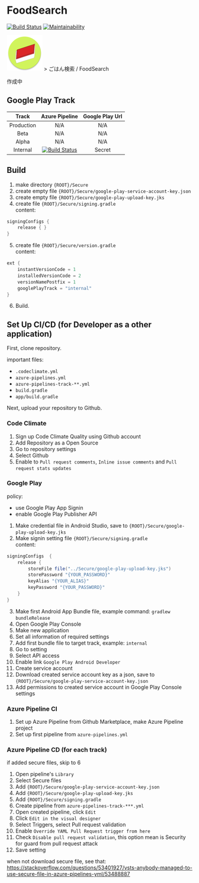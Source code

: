 # FoodSearch
[![Build Status](https://dev.azure.com/meilcli/FoodSearch/_apis/build/status/FoodSearch-CI?branchName=master)](https://dev.azure.com/meilcli/FoodSearch/_build/latest?definitionId=6?branchName=master) [![Maintainability](https://api.codeclimate.com/v1/badges/a7bde630bb380f6b71de/maintainability)](https://codeclimate.com/github/MeilCli/FoodSearch/maintainability)

![](features/base/src/main/res/mipmap-xhdpi/icon_launcher_round.png) > ごはん検索 / FoodSearch

作成中

## Google Play Track

|Track|Azure Pipeline|Google Play Url|
|:--:|:--:|:--:|
|Production|N/A|N/A|
|Beta|N/A|N/A|
|Alpha|N/A|N/A|
|Internal|[![Build Status](https://dev.azure.com/meilcli/FoodSearch/_apis/build/status/FoodSearch-Track-Internal?branchName=master)](https://dev.azure.com/meilcli/FoodSearch/_build/latest?definitionId=8?branchName=master)|Secret|

## Build
1. make directory `{ROOT}/Secure`
2. create empty file `{ROOT}/Secure/google-play-service-account-key.json`
3. create empty file `{ROOT}/Secure/google-play-upload-key.jks`
4. create file `{ROOT}/Secure/signing.gradle`  
content:
```gradle
signingConfigs {
    release { }
}
```
5. create file `{ROOT}/Secure/version.gradle`  
content:
```gradle
ext {
    instantVersionCode = 1
    installedVersionCode = 2
    versionNamePostfix = 1
    googlePlayTrack = "internal"
}

```
6. Build.

## Set Up CI/CD (for Developer as a other application)
First, clone repository.  

important files:
- `.codeclimate.yml`
- `azure-pipelines.yml`
- `azure-pipelines-track-**.yml`
- `build.gradle`
- `app/build.gradle`

Next, upload your repository to Github.
### Code Climate
1. Sign up Code Climate Quality using Github account
2. Add Repository as a Open Source
3. Go to repository settings
4. Select Github
5. Enable to `Pull request comments`, `Inline issue comments` and `Pull request stats updates`

### Google Play
policy:
- use Google Play App Signin 
- enable Google Play Publisher API

1. Make credential file in Android Studio, save to `{ROOT}/Secure/google-play-upload-key.jks`
2. Make signin setting file `{ROOT}/Secure/signing.gradle`  
content:
```gradle
signingConfigs  {
    release {
        storeFile file("../Secure/google-play-upload-key.jks")
        storePassword "{YOUR_PASSWORD}"
        keyAlias "{YOUR_ALIAS}"
        keyPassword "{YOUR_PASSWORD}"
    }
}
```
3. Make first Android App Bundle file, example command: `gradlew bundleRelease`
4. Open Google Play Console
5. Make new application
6. Set all information of required settings
7. Add first bundle file to target track, example: `internal`
8. Go to setting
9. Select API access
10. Enable link `Google Play Android Developer`
11. Create service account
12. Download created service account key as a json, save to `{ROOT}/Secure/google-play-service-account-key.json`
13. Add permissions to created service account in Google Play Console settings

### Azure Pipeline CI
1. Set up Azure Pipeline from Github Marketplace, make Azure Pipeline project
2. Set up first pipeline from `azure-pipelines.yml`

### Azure Pipeline CD (for each track)
if added secure files, skip to 6
1. Open pipeline's `Library`
2. Select Secure files
3. Add `{ROOT}/Secure/google-play-service-account-key.json`
4. Add `{ROOT}/Secure/google-play-upload-key.jks`
5. Add `{ROOT}/Secure/signing.gradle`
6. Create pipeline from `azure-pipelines-track-***.yml`
7. Open created pipeline, click `Edit`
8. Click `Edit in the visual designer`
9. Select Triggers, select Pull request validation
10. Enable `Override YAML Pull Request trigger from here`
11. Check `Disable pull request validation`, this option mean is Security for guard from pull request attack
12. Save setting

when not download secure file, see that: https://stackoverflow.com/questions/53401927/vsts-anybody-managed-to-use-secure-file-in-azure-pipelines-yml/53488887

